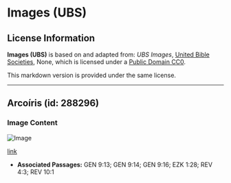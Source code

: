 # Images (UBS)

## License Information

**Images (UBS)** is based on and adapted from: _UBS Images_, [United Bible Societies](https://unitedbiblesocieties.org/), None, which is licensed under a [Public Domain CC0](https://creativecommons.org/public-domain/cc0/).

This markdown version is provided under the same license.



--------------------------------

## Arcoíris (id: 288296)

### Image Content

![Image](https://cdn.aquifer.bible/aquifer-content/resources/Media/WEB-0746_rainbow.jpg)

[link](https://cdn.aquifer.bible/aquifer-content/resources/Media/WEB-0746_rainbow.jpg)

* **Associated Passages:** GEN 9:13; GEN 9:14; GEN 9:16; EZK 1:28; REV 4:3; REV 10:1

